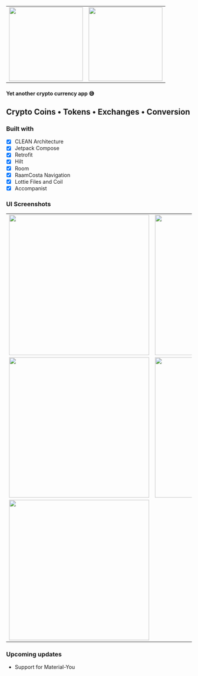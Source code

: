 | | |
| --- | --- |
| [<img src="https://user-images.githubusercontent.com/54077752/194863563-21350860-b896-4dde-b242-d4db32809f33.png" width="200">](https://play-link-here) | [<img src="https://user-images.githubusercontent.com/54077752/194861774-b69d1fa5-c4e4-49cc-be08-b6ebde1cfc65.svg" width="200">](https://play-link-here) |

#### Yet another crypto currency app 😅
## Crypto Coins  •  Tokens  •  Exchanges  •   Conversion

### Built with

- [x] CLEAN Architecture
- [x] Jetpack Compose
- [x] Retrofit
- [x] Hilt
- [x] Room
- [x] RaamCosta Navigation
- [x] Lottie Files and Coil
- [x] Accompanist

### UI Screenshots
|  |  |
| ---- | ---- |
| <img src="https://user-images.githubusercontent.com/54077752/194845344-16e09ca5-0101-4da8-bfbe-2d980c19b362.png" width="380" /> | <img src="https://user-images.githubusercontent.com/54077752/194845597-cc0cee9d-e3ea-4ece-9f64-6260429ab4eb.png" width="380" />
| <img src="https://user-images.githubusercontent.com/54077752/194846783-f18492ff-2e69-48fb-87b7-13c27b258713.png" width="380" /> | <img src="https://user-images.githubusercontent.com/54077752/194846926-e5f144f1-f608-4668-8246-1fdd9b37f175.png" width="380" />
| <img src="https://user-images.githubusercontent.com/54077752/194847264-047eff3a-dc61-41e4-8f86-1a442db82569.png" width="380" /> ||

### Upcoming updates
- Support for Material-You
